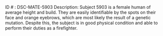 ID # : DSC-MATE-5903
Description: Subject 5903 is a female human of average height and build. They are easily identifiable by the spots on their face and orange eyebrows, which are most likely the result of a genetic mutation. Despite this, the subject is in good physical condition and able to perform their duties as a firefighter.